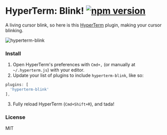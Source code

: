# HyperTerm: Blink! [![npm version](https://img.shields.io/npm/v/hyperterm-blink.svg?style=flat-square)](http://www.npmjs.com/package/hyperterm-blink)

A living cursor blink, so here is this [HyperTerm](https://hyperterm.org) plugin, making your cursor blinking.

![hyperterm-blink](https://cloud.githubusercontent.com/assets/215282/16899531/2cf309fe-4c3a-11e6-970e-9cc44c2fb500.gif)

### Install

1. Open HyperTerm's preferences with `Cmd+,` (or manually at `~/.hyperterm.js`) with your editor.
2. Update your list of plugins to include `hyperterm-blink`, like so:

  ```js
  plugins: [
    'hyperterm-blink'
  ],
  ```
3. Fully reload HyperTerm (`Cmd+Shift+R`), and tada!

### License

MIT
